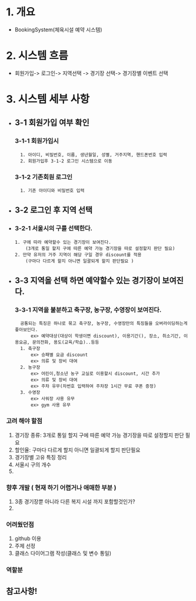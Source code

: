 


# 1. 개요 
- BookingSystem(체육시설 예약 시스템)

# 2. 시스템 흐름 
- 회원가입-> 로그인-> 지역선택 -> 경기장 선택-> 경기장별 이벤트 선택

# 3. 시스템 세부 사항

- ## 3-1 회원가입 여부 확인

    ### 3-1-1 회원가입시
        1. 아이디, 비밀번호, 이름, 생년월일, 성별, 거주지역, 핸드폰번호 입력
        2. 회원가입후 3-1-2 로그인 시스템으로 이동

    ### 3-1-2 기존회원 로그인
        1. 기존 아이디와 비밀번호 입력    


- ## 3-2 로그인 후 지역 선택 

-   ### 3-2-1 서울시의 구를 선택한다.
        1. 구에 따라 예약할수 있는 경기장이 보여진다.
            (3개로 통일 할지 구에 따른 예약 가능 경기장을 따로 설정할지 판단 필요)
        2. 만약 유저의 거주 지역이 해당 구일 경우 discount를 적용
            (구마다 다르게 할지 아니면 일괄되게 할지 판단필요 )
   
- ## 3-3 지역을 선택 하면 예약할수 있는 경기장이 보여진다.  

    ### 3-3-1 지역을 불분하고 축구장, 농구장, 수영장이 보여진다.    

        공통되는 특징은 하나로 묶고 축구장, 농구장, 수영장만의 특징들을 오버라이딩하는게 좋아보인다.
            ex> 예약대상(대상이 학생이면 discount), 이용기간(), 장소, 취소기간, 이용요금, 문의전화, 용도(교육/학습)..등등
        1. 축구장
            ex> 승패별 요금 discount
            ex> 의류 및 장비 대여        
        2. 농구장
            ex> 어린이,청소년 농구 교실로 이용할시 discount, 시간 추가
            ex> 의류 및 장비 대여
            ex> 주차 유무(차번호 입력하여 주차장 1시간 무료 쿠폰 증정)
        3. 수영장
            ex> 사워장 샤용 유무
            ex> gym 사용 유무

        
  
   



### 고려 해야 할점
1. 경기장 종류: 3개로 통일 할지 구에 따른 예약 가능 경기장을 따로 설정할지 판단 필요
2. 할인율: 구마다 다르게 할지 아니면 일괄되게 할지 판단필요
3. 경기장별 고유 특징 정리
4. 서울시 구의 개수
5. 
   

### 향후 개발 ( 현재 하기 어렵거나 애매한 부분 )
1.  3종 경기장뿐 아니라 다른 복지 시설 까지 포함할것인가?
2.  

### 어려웠던점
1. github 이용
2. 주제 선정
3. 클래스 다이어그램 작성(클래스 및 변수 통일)

### 역할분



## 참고사항!
